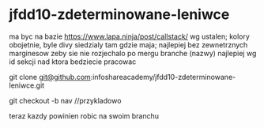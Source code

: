 # jfdd10-zdeterminowane-leniwce


ma byc na bazie https://www.lapa.ninja/post/callstack/ wg ustalen;
kolory obojetnie, byle divy siedzialy tam gdzie maja;
najlepiej bez zewnetrznych marginesow zeby sie nie rozjechalo po mergu
branche (nazwy) najlepiej wg id sekcji nad ktora bedziecie pracowac

git clone git@github.com:infoshareacademy/jfdd10-zdeterminowane-leniwce.git


git checkout -b nav //przykladowo



teraz kazdy powinien robic na swoim branchu